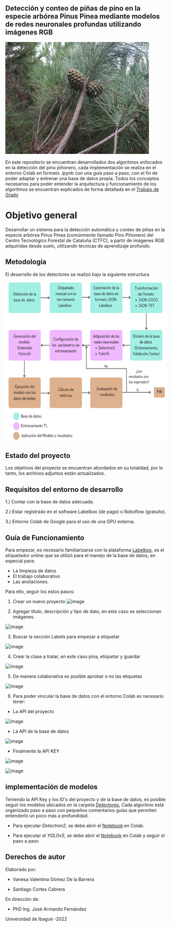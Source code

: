 ## Detección y conteo de piñas de pino en la especie arbórea Pinus Pinea mediante modelos de redes neuronales profundas utilizando imágenes RGB

<img src="/docs/piña.JPG" alt="fruto piña de pino" width="450" height="350" >

En este repositorio se encuentran desarrollados dos algoritmos enfocados en la detección del pino piñonero, cada implementación se realiza en el entorno Colab en formato .ipynb con una guía paso a paso, con el fin de poder adaptar y entrenar una base de datos propia.
Todos los conceptos necesarios para poder entender la arquitectura y funcionamiento de los algoritmos se encuentran explicados de forma detallada en el [Trabajo de Grado](https://drive.google.com/file/d/1-GCklux25KECxikIuyw51cOWCI7xg_bT/view?usp=sharing)

# Objetivo general

Desarrollar un sistema para la detección automática y conteo de piñas en la especie arbórea Pinus Pinea (comúnmente llamado Pino Piñonero) del Centro Tecnológico Forestal de Cataluña (CTFC), a partir de imágenes RGB adquiridas desde suelo, utilizando técnicas de aprendizaje profundo.


## Metodología
El desarrollo de los detectores se realizó bajo la siguiente estructura

<img src="/docs/metodologia.png" alt="Metodología" width="600" height="500">

## Estado del proyecto

Los objetivos del proyecto se encuentran abordados en su totalidad, por lo tanto, los archivos adjuntos están actualizados.

## Requisitos del entorno de desarrollo

1.) Contar con la base de datos adecuada.

2.) Estar registrado en el software Labelbox (de pago) o Roboflow (gratuito).

3.) Entorno Colab de Google para el uso de una GPU externa.

## Guía de Funcionamiento

Para empezar, es necesario familiarizarse con la plataforma [Labelbox](https://labelbox.com/), es el etiquetador online que se utilizó para el manejo de la base de datos, en especial para:

* La limpieza de datos
* El trabajo colaborativo  
* Las anotaciones. 

Para ello, seguir los estos pasos:

1. Crear un nuevo proyecto
![image](https://user-images.githubusercontent.com/58084716/186775967-96fb58bb-a49e-4f13-9d99-e1ec6cdfa045.png)

2. Agregar título, descripción y tipo de dato, en este caso se seleccionan imágenes. 

![image](https://user-images.githubusercontent.com/58084716/186776305-4f90a0d2-e738-49d5-a586-a6d82fa7bc45.png)

3. Buscar la sección Labels para empezar a etiquetar

![image](https://user-images.githubusercontent.com/58084716/186776478-4b028a45-a17f-4cc7-acde-9de72d8b4bd3.png)

4. Crear la clase a tratar, en este caso pina, etiquetar y guardar

![image](https://user-images.githubusercontent.com/58084716/186776970-ac354398-2785-4206-8632-28849c1f0156.png)

5. De manera colaborativa es posible aprobar o no las etiquetas

![image](https://user-images.githubusercontent.com/58084716/186777070-2c8236d2-fa41-495f-ad83-4507ba77ca75.png)

6. Para poder vincular la base de datos con el entorno Colab es necesario tener:
 
 * La API del proyecto 
 
![image](https://user-images.githubusercontent.com/58084716/186777353-e523ce28-41e0-4f7c-ab18-600375e09e3d.png)

 * La API de la base de datos
 
![image](https://user-images.githubusercontent.com/58084716/186777443-663abbc5-d2aa-490d-bed2-e5e47cec0ea2.png)

 * Finalmente la API KEY

![image](https://user-images.githubusercontent.com/58084716/186777601-04ef7a27-00af-4896-a246-07ccfcd07e88.png)

![image](https://user-images.githubusercontent.com/58084716/186777763-3695acd3-6516-4be7-bea4-c4b104664afb.png)

## implementación de modelos

Teniendo la API Key y los ID's del proyecto y de la base de datos, es posible seguir los modelos ubicados en la carpeta [Detectores.](https://github.com/Tesis-deteccion-y-conteo-de-pinas/Detectores-pina-de-pino/tree/main/Detectores) Cada algoritmo está organizado paso a paso con pequeños comentarios guías que permiten entenderlo un poco más a profundidad.

* Para ejecutar *Detectron2*, se debe abrir el [Notebook](https://github.com/Tesis-deteccion-y-conteo-de-pinas/Detectores-pina-de-pino/blob/main/Detectores/Detectron2.ipynb) en Colab.

* Para ejecutar el *YOLOv5*, se debe abrir el [Notebook](https://github.com/Tesis-deteccion-y-conteo-de-pinas/Detectores-pina-de-pino/blob/main/Detectores/YOLOv5.ipynb) en Colab y seguir el paso a paso 

## Derechos de autor 
Elaborado por:

* Vanesa Valentina Gómez De la Barrera

* Santiago Cortes Cabrera

En dirección de:

* PhD Ing. José Armando Fernández

Universidad de Ibagué -2022
